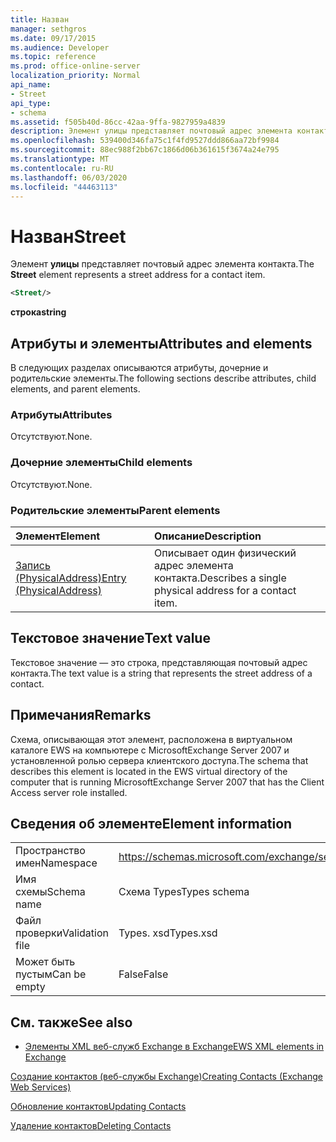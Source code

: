 ```yaml
---
title: Назван
manager: sethgros
ms.date: 09/17/2015
ms.audience: Developer
ms.topic: reference
ms.prod: office-online-server
localization_priority: Normal
api_name:
- Street
api_type:
- schema
ms.assetid: f505b40d-86cc-42aa-9ffa-9827959a4839
description: Элемент улицы представляет почтовый адрес элемента контакта.
ms.openlocfilehash: 539400d346fa75c1f4fd9527ddd866aa72bf9984
ms.sourcegitcommit: 88ec988f2bb67c1866d06b361615f3674a24e795
ms.translationtype: MT
ms.contentlocale: ru-RU
ms.lasthandoff: 06/03/2020
ms.locfileid: "44463113"
---
```

# <a name="street"></a><span data-ttu-id="09347-103">Назван</span><span class="sxs-lookup"><span data-stu-id="09347-103">Street</span></span>

<span data-ttu-id="09347-104">Элемент **улицы** представляет почтовый адрес элемента контакта.</span><span class="sxs-lookup"><span data-stu-id="09347-104">The **Street** element represents a street address for a contact item.</span></span> 
  
```xml
<Street/>
```

 <span data-ttu-id="09347-105">**строка**</span><span class="sxs-lookup"><span data-stu-id="09347-105">**string**</span></span>
## <a name="attributes-and-elements"></a><span data-ttu-id="09347-106">Атрибуты и элементы</span><span class="sxs-lookup"><span data-stu-id="09347-106">Attributes and elements</span></span>

<span data-ttu-id="09347-107">В следующих разделах описываются атрибуты, дочерние и родительские элементы.</span><span class="sxs-lookup"><span data-stu-id="09347-107">The following sections describe attributes, child elements, and parent elements.</span></span>
  
### <a name="attributes"></a><span data-ttu-id="09347-108">Атрибуты</span><span class="sxs-lookup"><span data-stu-id="09347-108">Attributes</span></span>

<span data-ttu-id="09347-109">Отсутствуют.</span><span class="sxs-lookup"><span data-stu-id="09347-109">None.</span></span>
  
### <a name="child-elements"></a><span data-ttu-id="09347-110">Дочерние элементы</span><span class="sxs-lookup"><span data-stu-id="09347-110">Child elements</span></span>

<span data-ttu-id="09347-111">Отсутствуют.</span><span class="sxs-lookup"><span data-stu-id="09347-111">None.</span></span>
  
### <a name="parent-elements"></a><span data-ttu-id="09347-112">Родительские элементы</span><span class="sxs-lookup"><span data-stu-id="09347-112">Parent elements</span></span>

|<span data-ttu-id="09347-113">**Элемент**</span><span class="sxs-lookup"><span data-stu-id="09347-113">**Element**</span></span>|<span data-ttu-id="09347-114">**Описание**</span><span class="sxs-lookup"><span data-stu-id="09347-114">**Description**</span></span>|
|:-----|:-----|
|[<span data-ttu-id="09347-115">Запись (PhysicalAddress)</span><span class="sxs-lookup"><span data-stu-id="09347-115">Entry (PhysicalAddress)</span></span>](entry-physicaladdress.md) <br/> |<span data-ttu-id="09347-116">Описывает один физический адрес элемента контакта.</span><span class="sxs-lookup"><span data-stu-id="09347-116">Describes a single physical address for a contact item.</span></span>  <br/> |
   
## <a name="text-value"></a><span data-ttu-id="09347-117">Текстовое значение</span><span class="sxs-lookup"><span data-stu-id="09347-117">Text value</span></span>

<span data-ttu-id="09347-118">Текстовое значение — это строка, представляющая почтовый адрес контакта.</span><span class="sxs-lookup"><span data-stu-id="09347-118">The text value is a string that represents the street address of a contact.</span></span>
  
## <a name="remarks"></a><span data-ttu-id="09347-119">Примечания</span><span class="sxs-lookup"><span data-stu-id="09347-119">Remarks</span></span>

<span data-ttu-id="09347-120">Схема, описывающая этот элемент, расположена в виртуальном каталоге EWS на компьютере с MicrosoftExchange Server 2007 и установленной ролью сервера клиентского доступа.</span><span class="sxs-lookup"><span data-stu-id="09347-120">The schema that describes this element is located in the EWS virtual directory of the computer that is running MicrosoftExchange Server 2007 that has the Client Access server role installed.</span></span>
  
## <a name="element-information"></a><span data-ttu-id="09347-121">Сведения об элементе</span><span class="sxs-lookup"><span data-stu-id="09347-121">Element information</span></span>

|||
|:-----|:-----|
|<span data-ttu-id="09347-122">Пространство имен</span><span class="sxs-lookup"><span data-stu-id="09347-122">Namespace</span></span>  <br/> |https://schemas.microsoft.com/exchange/services/2006/types  <br/> |
|<span data-ttu-id="09347-123">Имя схемы</span><span class="sxs-lookup"><span data-stu-id="09347-123">Schema name</span></span>  <br/> |<span data-ttu-id="09347-124">Схема Types</span><span class="sxs-lookup"><span data-stu-id="09347-124">Types schema</span></span>  <br/> |
|<span data-ttu-id="09347-125">Файл проверки</span><span class="sxs-lookup"><span data-stu-id="09347-125">Validation file</span></span>  <br/> |<span data-ttu-id="09347-126">Types. xsd</span><span class="sxs-lookup"><span data-stu-id="09347-126">Types.xsd</span></span>  <br/> |
|<span data-ttu-id="09347-127">Может быть пустым</span><span class="sxs-lookup"><span data-stu-id="09347-127">Can be empty</span></span>  <br/> |<span data-ttu-id="09347-128">False</span><span class="sxs-lookup"><span data-stu-id="09347-128">False</span></span>  <br/> |
   
## <a name="see-also"></a><span data-ttu-id="09347-129">См. также</span><span class="sxs-lookup"><span data-stu-id="09347-129">See also</span></span>



- [<span data-ttu-id="09347-130">Элементы XML веб-служб Exchange в Exchange</span><span class="sxs-lookup"><span data-stu-id="09347-130">EWS XML elements in Exchange</span></span>](ews-xml-elements-in-exchange.md)


[<span data-ttu-id="09347-131">Создание контактов (веб-службы Exchange)</span><span class="sxs-lookup"><span data-stu-id="09347-131">Creating Contacts (Exchange Web Services)</span></span>](https://msdn.microsoft.com/library/4845917e-70d1-481c-bbd7-011ec6571789%28Office.15%29.aspx)
  
[<span data-ttu-id="09347-132">Обновление контактов</span><span class="sxs-lookup"><span data-stu-id="09347-132">Updating Contacts</span></span>](https://msdn.microsoft.com/library/9a865953-b94a-4229-b632-2dee433314be%28Office.15%29.aspx)
  
[<span data-ttu-id="09347-133">Удаление контактов</span><span class="sxs-lookup"><span data-stu-id="09347-133">Deleting Contacts</span></span>](https://msdn.microsoft.com/library/fcc3dc84-cd3e-455e-a1a7-ae6921c9b588%28Office.15%29.aspx)

